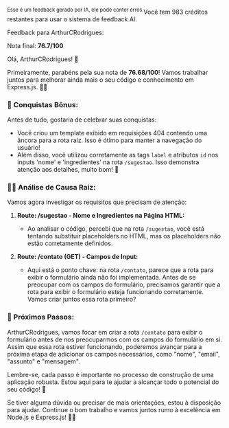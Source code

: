 <sup>Esse é um feedback gerado por IA, ele pode conter erros.</sup>Você tem 983 créditos restantes para usar o sistema de feedback AI.

Feedback para ArthurCRodrigues:

Nota final: **76.7/100**

Olá, ArthurCRodrigues! 🚀

Primeiramente, parabéns pela sua nota de **76.68/100**! Vamos trabalhar juntos para melhorar ainda mais o seu código e conhecimento em Express.js. 👨‍💻

### 🎉 Conquistas Bônus:
Antes de tudo, gostaria de celebrar suas conquistas:
- Você criou um template exibido em requisições 404 contendo uma âncora para a rota raíz. Isso é ótimo para manter a navegação do usuário!
- Além disso, você utilizou corretamente as tags `label` e atributos `id` nos inputs 'nome' e 'ingredientes' na rota `/sugestao`. Isso demonstra atenção aos detalhes, muito bom! 👏

### 🕵️‍♂️ Análise de Causa Raiz:
Vamos agora investigar os requisitos que precisam de atenção:

1. **Route: /sugestao - Nome e Ingredientes na Página HTML:**
   - Ao analisar o código, percebi que na rota `/sugestao`, você está tentando substituir placeholders no HTML, mas os placeholders não estão corretamente definidos.
   
2. **Route: /contato (GET) - Campos de Input:**
   - Aqui está o ponto chave: na rota `/contato`, parece que a rota para exibir o formulário ainda não foi implementada. Antes de se preocupar com os campos do formulário, precisamos garantir que a rota para exibir o formulário esteja funcionando corretamente. Vamos criar juntos essa rota primeiro?

### 📝 Próximos Passos:
ArthurCRodrigues, vamos focar em criar a rota `/contato` para exibir o formulário antes de nos preocuparmos com os campos do formulário em si. Assim que essa rota estiver funcionando, poderemos avançar para a próxima etapa de adicionar os campos necessários, como "nome", "email", "assunto" e "mensagem".

Lembre-se, cada passo é importante no processo de construção de uma aplicação robusta. Estou aqui para te ajudar a alcançar todo o potencial do seu código! 💪

Se tiver alguma dúvida ou precisar de mais orientações, estou à disposição para ajudar. Continue o bom trabalho e vamos juntos rumo à excelência em Node.js e Express.js! 🚀💡